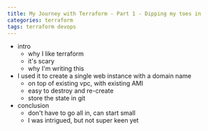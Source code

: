 ```yaml
---
title: My Journey with Terraform - Part 1 - Dipping my toes in
categories: terraform
tags: terraform devops
---
```


- intro
    - why I like terraform
    - it's scary
    - why I'm writing this
- I used it to create a single web instance with a domain name
    - on top of existing vpc, with existing AMI
    - easy to destroy and re-create
    - store the state in git
- conclusion
    - don't have to go all in, can start small
    - I was intrigued, but not super keen yet
